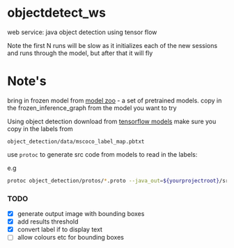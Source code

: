# objectdetect_ws
web service: java object detection using tensor flow

Note the first N runs will be slow as it initializes each of the new sessions and runs through the model, but after that it will fly

# Note's
bring in frozen model from [model zoo](https://github.com/tensorflow/models/blob/master/research/object_detection/g3doc/detection_model_zoo.md) -
a set of pretrained models. copy in the frozen_inference_graph from the model you want to try

Using object detection download from [tensorflow models](https://github.com/tensorflow/models)
make sure you copy in the labels from
```properties
object_detection/data/mscoco_label_map.pbtxt
```


use ```protoc``` to generate src code from models to read in the labels:

e.g
```bash
protoc object_detection/protos/*.proto --java_out=${yourprojectroot}/src/main/java 
```

### TODO
 - [x] generate output image with bounding boxes
 - [x] add results threshold
 - [x] convert label if to display text
 - [ ] allow colours etc for bounding boxes
